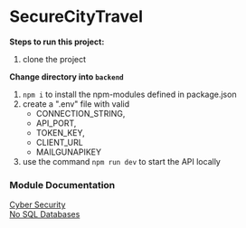 # SecureCityTravel

**Steps to run this project:**

1. clone the project

**Change directory into `backend`**

1.  `npm i` to install the npm-modules defined in package.json
2. create a ".env" file with valid 
    - CONNECTION_STRING,
    - API_PORT,
    - TOKEN_KEY,
    - CLIENT_URL
    - MAILGUNAPIKEY
3. use the command `npm run dev` to start the API locally

### Module Documentation
[Cyber Security](./CYBER_SECURITY.md) \
[No SQL Databases](./NO_SQL.md)

